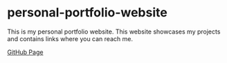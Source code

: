 # personal-portfolio-website

This is my personal portfolio website. This website showcases my projects and contains links where you can reach me. 

[GitHub Page](https://evanahdout.github.io/personal-portfolio-website/)
